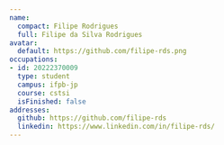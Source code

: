 ```yaml
---
name:
  compact: Filipe Rodrigues
  full: Filipe da Silva Rodrigues
avatar:
  default: https://github.com/filipe-rds.png
occupations:
- id: 20222370009
  type: student
  campus: ifpb-jp
  course: cstsi
  isFinished: false
addresses:
  github: https://github.com/filipe-rds
  linkedin: https://www.linkedin.com/in/filipe-rds/
---
```

